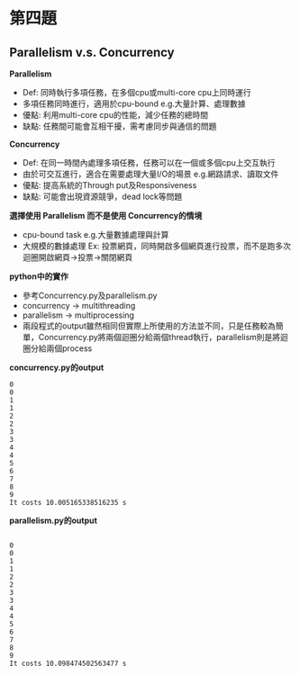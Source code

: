 # 第四題

## Parallelism v.s. Concurrency

**Parallelism**

- Def: 同時執行多項任務，在多個cpu或multi-core cpu上同時運行
- 多項任務同時進行，適用於cpu-bound e.g.大量計算、處理數據
- 優點: 利用multi-core cpu的性能，減少任務的總時間
- 缺點: 任務間可能會互相干擾，需考慮同步與通信的問題

**Concurrency**

- Def: 在同一時間內處理多項任務，任務可以在一個或多個cpu上交互執行
- 由於可交互進行，適合在需要處理大量I/O的場景 e.g.網路請求、讀取文件
- 優點: 提高系統的Through put及Responsiveness
- 缺點: 可能會出現資源競爭，dead lock等問題


**選擇使用 Parallelism 而不是使用 Concurrency的情境**
- cpu-bound task e.g.大量數據處理與計算
- 大規模的數據處理
Ex: 投票網頁，同時開啟多個網頁進行投票，而不是跑多次迴圈開啟網頁->投票->關閉網頁

**python中的實作**
- 參考Concurrency.py及parallelism.py
- concurrency -> multithreading
- parallelism -> multiprocessing
- 兩段程式的output雖然相同但實際上所使用的方法並不同，只是任務較為簡單，Concurrency.py將兩個迴圈分給兩個thread執行，parallelism則是將迴圈分給兩個process

**concurrency.py的output**
```
0
0
1
1
2
2
3
3
4
4
5
6
7
8
9
It costs 10.005165338516235 s
```
**parallelism.py的output**
```

0
0
1
1
2
2
3
3
4
4
5
6
7
8
9
It costs 10.098474502563477 s
```